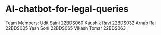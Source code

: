 # AI-chatbot-for-legal-queries

Team Members: 
              Udit Saini       22BDS060
              Kaushik Ravi     22BDS032
              Arnab Rai        22BDS005
              Yash Soni        22BDS065
              Vikash Tomar     22BDS063
